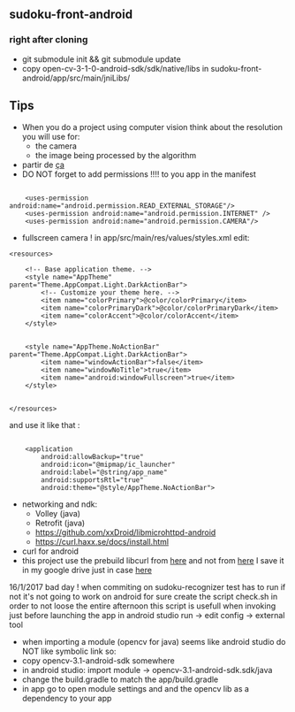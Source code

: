 ## sudoku-front-android
### right after cloning
 - git submodule init && git submodule update
 - copy open-cv-3-1-0-android-sdk/sdk/native/libs in sudoku-front-android/app/src/main/jniLibs/
 
## Tips
- When you do a project using computer vision think about the resolution you will use for:
  - the camera
  - the image being processed by the algorithm   
- partir de [ça](https://github.com/opencv/opencv/tree/master/samples/android/tutorial-3-cameracontrol)
- DO NOT forget to add permissions !!!! to you app in the manifest
```
    
    <uses-permission android:name="android.permission.READ_EXTERNAL_STORAGE"/>
    <uses-permission android:name="android.permission.INTERNET" />
    <uses-permission android:name="android.permission.CAMERA"/>

```

- fullscreen camera !
in app/src/main/res/values/styles.xml edit: 

```
<resources>

    <!-- Base application theme. -->
    <style name="AppTheme" parent="Theme.AppCompat.Light.DarkActionBar">
        <!-- Customize your theme here. -->
        <item name="colorPrimary">@color/colorPrimary</item>
        <item name="colorPrimaryDark">@color/colorPrimaryDark</item>
        <item name="colorAccent">@color/colorAccent</item>
    </style>


    <style name="AppTheme.NoActionBar" parent="Theme.AppCompat.Light.DarkActionBar">
        <item name="windowActionBar">false</item>
        <item name="windowNoTitle">true</item>
        <item name="android:windowFullscreen">true</item>
    </style>


</resources>

```
and use it like that : 
```

    <application
        android:allowBackup="true"
        android:icon="@mipmap/ic_launcher"
        android:label="@string/app_name"
        android:supportsRtl="true"
        android:theme="@style/AppTheme.NoActionBar">
```


- networking and ndk:
  - Volley (java)
  - Retrofit (java)
  - https://github.com/xxDroid/libmicrohttpd-android
  - https://curl.haxx.se/docs/install.html
- curl for android
 - this project use the prebuild libcurl from [here](https://rubentorresbonet.wordpress.com/2016/05/19/curl-for-android-with-openssl-1-0-1s/) and not from [here](https://github.com/gcesarmza/curl-android-ios) I save it in my google drive just in case [here](https://drive.google.com/drive/u/0/folders/0B4M1HXbdsyQnalRiRmcyUUFtUDg)

16/1/2017 bad day ! when commiting on sudoku-recognizer test has to run if not it's not going to work on android for sure
create the script check.sh in order to not loose the entire afternoon
this script is usefull when invoking just before launching the app in android studio run -> edit config -> external tool

- when importing a module (opencv for java) seems like android studio do NOT like symbolic link so:
 - copy opencv-3.1-android-sdk somewhere
 - in android studio: import module -> opencv-3.1-android-sdk.sdk/java
 - change the build.gradle to match the app/build.gradle
 - in app go to open module settings and and the opencv lib as a dependency to your app

